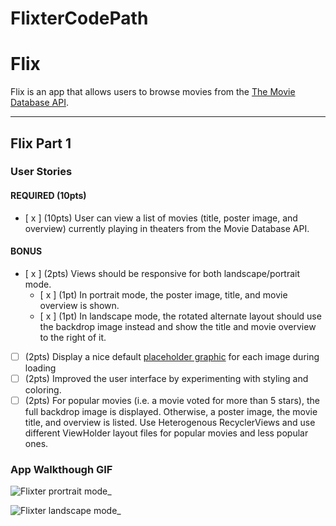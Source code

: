 # FlixterCodePath

# Flix

Flix is an app that allows users to browse movies from the [The Movie Database API](http://docs.themoviedb.apiary.io/#).

---

## Flix Part 1

### User Stories

#### REQUIRED (10pts)

- [ x ] (10pts) User can view a list of movies (title, poster image, and overview) currently playing in theaters from the Movie Database API.

#### BONUS

- [ x ] (2pts) Views should be responsive for both landscape/portrait mode.
  - [ x ] (1pt) In portrait mode, the poster image, title, and movie overview is shown.
  - [ x ] (1pt) In landscape mode, the rotated alternate layout should use the backdrop image instead and show the title and movie overview to the right of it.

- [ ] (2pts) Display a nice default [placeholder graphic](https://guides.codepath.org/android/Displaying-Images-with-the-Glide-Library#advanced-usage) for each image during loading
- [ ] (2pts) Improved the user interface by experimenting with styling and coloring.
- [ ] (2pts) For popular movies (i.e. a movie voted for more than 5 stars), the full backdrop image is displayed. Otherwise, a poster image, the movie title, and overview is listed. Use Heterogenous RecyclerViews and use different ViewHolder layout files for popular movies and less popular ones.

### App Walkthough GIF

![Flixter prortrait mode_](https://user-images.githubusercontent.com/78169956/137828063-f9fb28b8-0497-4506-a116-531f7217c30a.gif)

![Flixter landscape mode_](https://user-images.githubusercontent.com/78169956/137828806-ca93e31f-9d85-4f1a-9d39-2363ff6ea582.gif)
